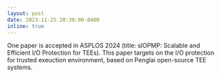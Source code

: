 ```yaml
---
layout: post
date: 2023-11-25 20:39:00-0400
inline: true
---
```


One paper is accepted in ASPLOS 2024 (title: sIOPMP: Scalable and Efficient I/O Protection for TEEs).
This paper targets on the I/O protection for trusted exeuction environment, based on Penglai open-source TEE systems.
